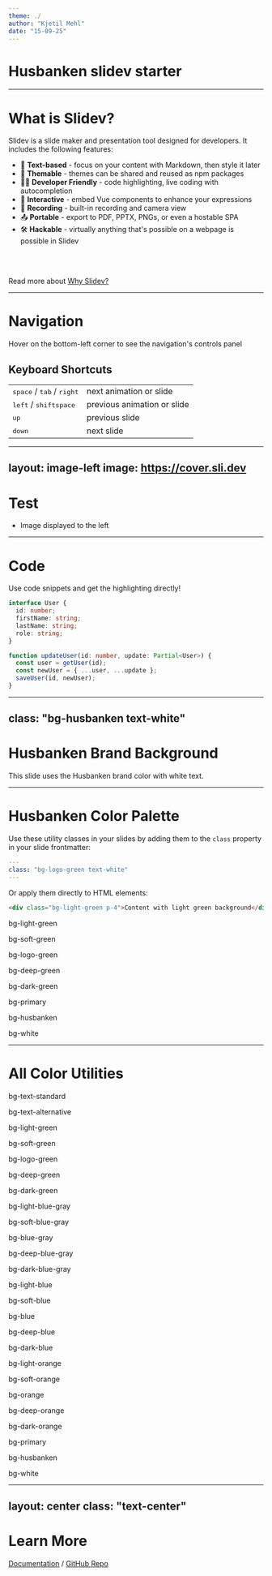 ```yaml
---
theme: ./
author: "Kjetil Mehl"
date: "15-09-25"
---
```


# Husbanken slidev starter


---

# What is Slidev?

Slidev is a slide maker and presentation tool designed for developers. It includes the following features:

- 📝 **Text-based** - focus on your content with Markdown, then style it later
- 🎨 **Themable** - themes can be shared and reused as npm packages
- 🧑‍💻 **Developer Friendly** - code highlighting, live coding with autocompletion
- 🤹 **Interactive** - embed Vue components to enhance your expressions
- 🎥 **Recording** - built-in recording and camera view
- 📤 **Portable** - export to PDF, PPTX, PNGs, or even a hostable SPA
- 🛠 **Hackable** - virtually anything that's possible on a webpage is possible in Slidev

<br>
<br>

Read more about [Why Slidev?](https://sli.dev/guide/why)

---

# Navigation

Hover on the bottom-left corner to see the navigation's controls panel

## Keyboard Shortcuts

|                                                      |                             |
| ---------------------------------------------------- | --------------------------- |
| <kbd>space</kbd> / <kbd>tab</kbd> / <kbd>right</kbd> | next animation or slide     |
| <kbd>left</kbd> / <kbd>shift</kbd><kbd>space</kbd>   | previous animation or slide |
| <kbd>up</kbd>                                        | previous slide              |
| <kbd>down</kbd>                                      | next slide                  |

---
layout: image-left
image: https://cover.sli.dev
---

# Test

* Image displayed to the left

---

# Code

Use code snippets and get the highlighting directly!

```ts
interface User {
  id: number;
  firstName: string;
  lastName: string;
  role: string;
}

function updateUser(id: number, update: Partial<User>) {
  const user = getUser(id);
  const newUser = { ...user, ...update };
  saveUser(id, newUser);
}
```

---
class: "bg-husbanken text-white"
---

# Husbanken Brand Background

This slide uses the Husbanken brand color with white text.

---

# Husbanken Color Palette

Use these utility classes in your slides by adding them to the `class` property in your slide frontmatter:

```yaml
---
class: "bg-logo-green text-white"
---
```

Or apply them directly to HTML elements:

```html
<div class="bg-light-green p-4">Content with light green background</div>
```

<div class="grid grid-cols-8 gap-4 p-8">

<!-- Green Colors -->
<div class="bg-white p-4 rounded shadow">
  <div class="bg-light-green w-12 h-12 rounded mb-2"></div>
  <p class="text-sm font-mono">bg-light-green</p>
</div>

<div class="bg-white p-4 rounded shadow">
  <div class="bg-soft-green w-12 h-12 rounded mb-2"></div>
  <p class="text-sm font-mono">bg-soft-green</p>
</div>

<div class="bg-white p-4 rounded shadow">
  <div class="bg-logo-green w-12 h-12 rounded mb-2"></div>
  <p class="text-sm font-mono">bg-logo-green</p>
</div>

<div class="bg-white p-4 rounded shadow">
  <div class="bg-deep-green w-12 h-12 rounded mb-2"></div>
  <p class="text-sm font-mono">bg-deep-green</p>
</div>

<div class="bg-white p-4 rounded shadow">
  <div class="bg-dark-green w-12 h-12 rounded mb-2"></div>
  <p class="text-sm font-mono">bg-dark-green</p>
</div>

<!-- Brand Colors -->
<div class="bg-white p-4 rounded shadow">
  <div class="bg-primary w-12 h-12 rounded mb-2"></div>
  <p class="text-sm font-mono">bg-primary</p>
</div>

<div class="bg-white p-4 rounded shadow">
  <div class="bg-husbanken w-12 h-12 rounded mb-2"></div>
  <p class="text-sm font-mono">bg-husbanken</p>
</div>

<div class="bg-white p-4 rounded shadow">
  <div class="bg-white border-2 border-gray-300 w-12 h-12 rounded mb-2"></div>
  <p class="text-sm font-mono">bg-white</p>
</div>

</div>

---

# All Color Utilities

<div class="grid grid-cols-8 gap-2 p-6">

<!-- Text Colors -->
<div class="bg-white p-2 rounded shadow text-center">
  <div class="bg-text-standard w-8 h-8 rounded mb-1 mx-auto"></div>
  <p class="text-xs font-mono">bg-text-standard</p>
</div>

<div class="bg-white p-2 rounded shadow text-center">
  <div class="bg-text-alternative w-8 h-8 rounded mb-1 mx-auto"></div>
  <p class="text-xs font-mono">bg-text-alternative</p>
</div>

<!-- Green Colors -->
<div class="bg-white p-2 rounded shadow text-center">
  <div class="bg-light-green w-8 h-8 rounded mb-1 mx-auto"></div>
  <p class="text-xs font-mono">bg-light-green</p>
</div>

<div class="bg-white p-2 rounded shadow text-center">
  <div class="bg-soft-green w-8 h-8 rounded mb-1 mx-auto"></div>
  <p class="text-xs font-mono">bg-soft-green</p>
</div>

<div class="bg-white p-2 rounded shadow text-center">
  <div class="bg-logo-green w-8 h-8 rounded mb-1 mx-auto"></div>
  <p class="text-xs font-mono">bg-logo-green</p>
</div>

<div class="bg-white p-2 rounded shadow text-center">
  <div class="bg-deep-green w-8 h-8 rounded mb-1 mx-auto"></div>
  <p class="text-xs font-mono">bg-deep-green</p>
</div>

<div class="bg-white p-2 rounded shadow text-center">
  <div class="bg-dark-green w-8 h-8 rounded mb-1 mx-auto"></div>
  <p class="text-xs font-mono">bg-dark-green</p>
</div>

<!-- Blue-Gray Colors -->
<div class="bg-white p-2 rounded shadow text-center">
  <div class="bg-light-blue-gray w-8 h-8 rounded mb-1 mx-auto"></div>
  <p class="text-xs font-mono">bg-light-blue-gray</p>
</div>

<div class="bg-white p-2 rounded shadow text-center">
  <div class="bg-soft-blue-gray w-8 h-8 rounded mb-1 mx-auto"></div>
  <p class="text-xs font-mono">bg-soft-blue-gray</p>
</div>

<div class="bg-white p-2 rounded shadow text-center">
  <div class="bg-blue-gray w-8 h-8 rounded mb-1 mx-auto"></div>
  <p class="text-xs font-mono">bg-blue-gray</p>
</div>

<div class="bg-white p-2 rounded shadow text-center">
  <div class="bg-deep-blue-gray w-8 h-8 rounded mb-1 mx-auto"></div>
  <p class="text-xs font-mono">bg-deep-blue-gray</p>
</div>

<div class="bg-white p-2 rounded shadow text-center">
  <div class="bg-dark-blue-gray w-8 h-8 rounded mb-1 mx-auto"></div>
  <p class="text-xs font-mono">bg-dark-blue-gray</p>
</div>

<!-- Blue Colors -->
<div class="bg-white p-2 rounded shadow text-center">
  <div class="bg-light-blue w-8 h-8 rounded mb-1 mx-auto"></div>
  <p class="text-xs font-mono">bg-light-blue</p>
</div>

<div class="bg-white p-2 rounded shadow text-center">
  <div class="bg-soft-blue w-8 h-8 rounded mb-1 mx-auto"></div>
  <p class="text-xs font-mono">bg-soft-blue</p>
</div>

<div class="bg-white p-2 rounded shadow text-center">
  <div class="bg-blue w-8 h-8 rounded mb-1 mx-auto"></div>
  <p class="text-xs font-mono">bg-blue</p>
</div>

<div class="bg-white p-2 rounded shadow text-center">
  <div class="bg-deep-blue w-8 h-8 rounded mb-1 mx-auto"></div>
  <p class="text-xs font-mono">bg-deep-blue</p>
</div>

<div class="bg-white p-2 rounded shadow text-center">
  <div class="bg-dark-blue w-8 h-8 rounded mb-1 mx-auto"></div>
  <p class="text-xs font-mono">bg-dark-blue</p>
</div>

<!-- Orange Colors -->
<div class="bg-white p-2 rounded shadow text-center">
  <div class="bg-light-orange w-8 h-8 rounded mb-1 mx-auto"></div>
  <p class="text-xs font-mono">bg-light-orange</p>
</div>

<div class="bg-white p-2 rounded shadow text-center">
  <div class="bg-soft-orange w-8 h-8 rounded mb-1 mx-auto"></div>
  <p class="text-xs font-mono">bg-soft-orange</p>
</div>

<div class="bg-white p-2 rounded shadow text-center">
  <div class="bg-orange w-8 h-8 rounded mb-1 mx-auto"></div>
  <p class="text-xs font-mono">bg-orange</p>
</div>

<div class="bg-white p-2 rounded shadow text-center">
  <div class="bg-deep-orange w-8 h-8 rounded mb-1 mx-auto"></div>
  <p class="text-xs font-mono">bg-deep-orange</p>
</div>

<div class="bg-white p-2 rounded shadow text-center">
  <div class="bg-dark-orange w-8 h-8 rounded mb-1 mx-auto"></div>
  <p class="text-xs font-mono">bg-dark-orange</p>
</div>

<!-- Brand Colors -->
<div class="bg-white p-2 rounded shadow text-center">
  <div class="bg-primary w-8 h-8 rounded mb-1 mx-auto"></div>
  <p class="text-xs font-mono">bg-primary</p>
</div>

<div class="bg-white p-2 rounded shadow text-center">
  <div class="bg-husbanken w-8 h-8 rounded mb-1 mx-auto"></div>
  <p class="text-xs font-mono">bg-husbanken</p>
</div>

<div class="bg-white p-2 rounded shadow text-center">
  <div class="bg-white border-2 border-gray-300 w-8 h-8 rounded mb-1 mx-auto"></div>
  <p class="text-xs font-mono">bg-white</p>
</div>

</div>

---
layout: center
class: "text-center"
---

# Learn More

[Documentation](https://sli.dev) / [GitHub Repo](https://github.com/slidevjs/slidev)
